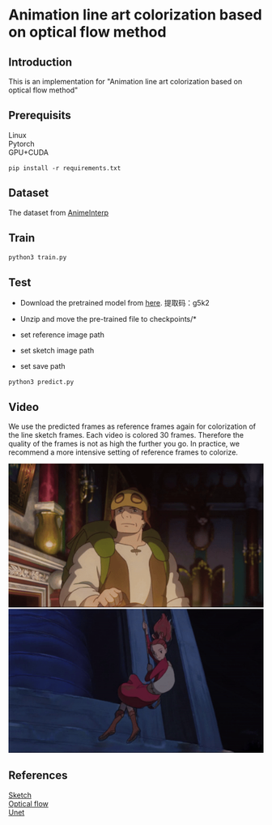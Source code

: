 # Animation line art colorization based on optical flow method

## Introduction
This is an implementation for "Animation line art colorization based on optical flow method"

## Prerequisits
Linux  
Pytorch  
GPU+CUDA
```
pip install -r requirements.txt
```

## Dataset
The dataset from [AnimeInterp](https://github.com/lisiyao21/AnimeInterp/)

## Train

```
python3 train.py
```

## Test

* Download the pretrained model from [here](https://pan.baidu.com/s/1wd-IWu4EpqUClcFY_9PLgQ).
提取码：g5k2

* Unzip and move the pre-trained file to checkpoints/\*
* set reference image path
* set sketch image path
* set save path
```
python3 predict.py
```

## Video
We use the predicted frames as reference frames again for colorization of the line sketch frames. Each video is colored 30 frames. Therefore the quality of the frames is not as high the further you go. In practice, we recommend a more intensive setting of reference frames to colorize.

![image](https://github.com/silenye/Colorization/blob/master/video/116_gif-converter.gif?raw=true)
![image](https://github.com/silenye/Colorization/blob/master/video/103_gif-converter.gif?raw=true)


## References
[Sketch](https://github.com/lllyasviel/sketchKeras)  
[Optical flow](https://github.com/splinter21/ResynNet)  
[Unet](https://github.com/xiaopeng-liao/Pytorch-UNet)


